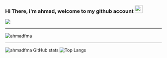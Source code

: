 ### Hi There, i'm ahmad, welcome to my github account <img src="https://github.com/TheDudeThatCode/TheDudeThatCode/blob/master/Assets/Hi.gif" width="25px">
![](https://visitor-badge.glitch.me/badge?page_id=ahmadfma)
___
![ahmadfma](https://media2.giphy.com/media/SWoSkN6DxTszqIKEqv/giphy.gif?cid=ecf05e47606poralq2tux2cggwdn7t9pj3pq8dio0krwq2wa&rid=giphy.gif "ahmadfma")
___
![ahmadfma GitHub stats](https://github-readme-stats.vercel.app/api?username=ahmadfma&show_icons=true) ![Top Langs](https://github-readme-stats.vercel.app/api/top-langs/?username=ahmadfma)